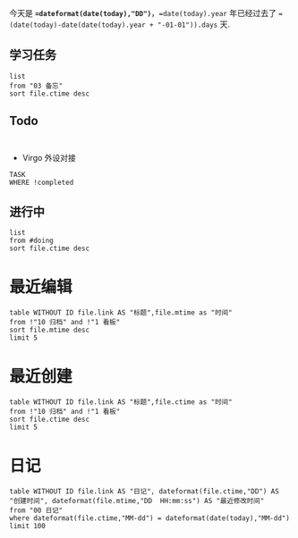 
今天是 **`=dateformat(date(today),"DD")`**，`=date(today).year` 年已经过去了 `=(date(today)-date(date(today).year + "-01-01")).days` 天.





## 学习任务
```dataview
list
from "03 备忘"
sort file.ctime desc
```



## Todo                                                                                                                          
- Virgo 外设对接 
```dataview
TASK
WHERE !completed
```




## 进行中

```dataview
list
from #doing
sort file.ctime desc
```


# 最近编辑
```dataview
table WITHOUT ID file.link AS "标题",file.mtime as "时间"
from !"10 归档" and !"1 看板"
sort file.mtime desc
limit 5
```

# 最近创建
```dataview
table WITHOUT ID file.link AS "标题",file.ctime as "时间"
from !"10 归档" and !"1 看板"
sort file.ctime desc
limit 5
```



# 日记

```dataview
table WITHOUT ID file.link AS "日记", dateformat(file.ctime,"DD") AS "创建时间", dateformat(file.mtime,"DD  HH:mm:ss") AS "最近修改时间"
from "00 日记" 
where dateformat(file.ctime,"MM-dd") = dateformat(date(today),"MM-dd") 
limit 100
```

